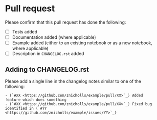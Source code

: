 # Pull request

Please confirm that this pull request has done the following:

- [ ] Tests added
- [ ] Documentation added (where applicable)
- [ ] Example added (either to an existing notebook or as a new notebook, where applicable)
- [ ] Description in ``CHANGELOG.rst`` added

## Adding to CHANGELOG.rst

Please add a single line in the changelog notes similar to one of the following:

```
- (`#XX <https://github.com/znicholls/example/pull/XX>`_) Added feature which does something
- (`#XX <https://github.com/znicholls/example/pull/XX>`_) Fixed bug identified in (`#YY <https://github.com/znicholls/example/issues/YY>`_)
```
